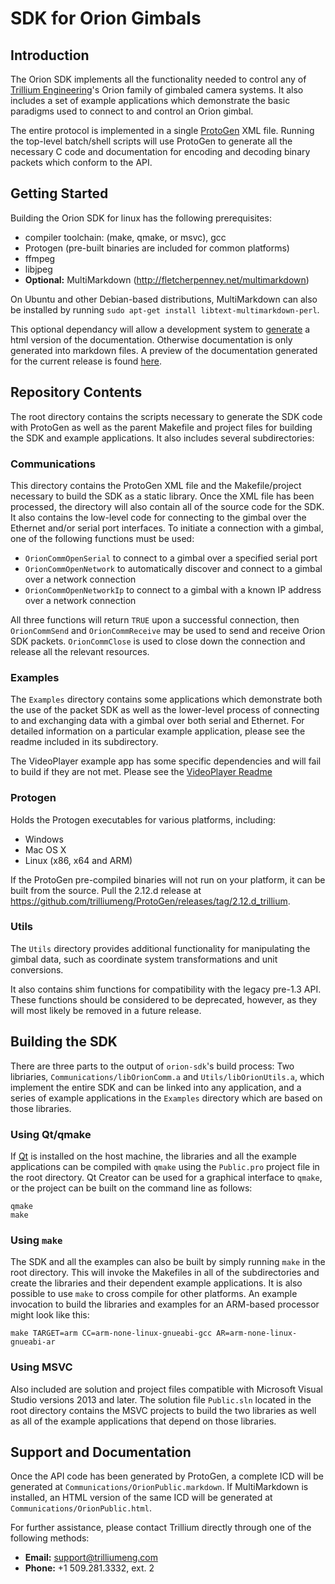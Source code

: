# SDK for Orion Gimbals

## Introduction

The Orion SDK implements all the functionality needed to control any of [Trillium Engineering](http://www.trilliumeng.com)'s Orion family of gimbaled camera systems. It also includes a set of example applications which demonstrate the basic paradigms used to connect to and control an Orion gimbal.  

The entire protocol is implemented in a single [ProtoGen](https://github.com/billvaglienti/ProtoGen) XML file. Running the top-level batch/shell scripts will use ProtoGen to generate all the necessary C code and documentation for encoding and decoding binary packets which conform to the API.  

## Getting Started

Building the Orion SDK for linux has the following prerequisites:  
* compiler toolchain: (make, qmake, or msvc), gcc
* Protogen (pre-built binaries are included for common platforms)
* ffmpeg
* libjpeg
* __Optional:__ MultiMarkdown (<http://fletcherpenney.net/multimarkdown>)

On Ubuntu and other Debian-based distributions, MultiMarkdown can also be installed by running `sudo apt-get install libtext-multimarkdown-perl`.  

This optional dependancy will allow a development system to [generate](https://github.com/trilliumeng/orion-sdk/blob/master/Readme.md#support-and-documentation) a html version of the documentation.  Otherwise documentation is only generated into markdown files.  A preview of the documentation generated for the current release is found [here](https://static.trilliumeng.com/ApplicationData/Orion/download.html?device=OrionSDK).


## Repository Contents

The root directory contains the scripts necessary to generate the SDK code with ProtoGen as well as the parent Makefile and project files for building the SDK and example applications. It also includes several subdirectories:

### Communications

This directory contains the ProtoGen XML file and the Makefile/project necessary to build the SDK as a static library. Once the XML file has been processed, the directory will also contain all of the source code for the SDK. It also contains the low-level code for connecting to the gimbal over the Ethernet and/or serial port interfaces. To initiate a connection with a gimbal, one of the following functions must be used:

* `OrionCommOpenSerial` to connect to a gimbal over a specified serial port
* `OrionCommOpenNetwork` to automatically discover and connect to a gimbal over a network connection 
* `OrionCommOpenNetworkIp` to connect to a gimbal with a known IP address over a network connection

All three functions will return `TRUE` upon a successful connection, then `OrionCommSend` and `OrionCommReceive` may be used to send and receive Orion SDK packets. `OrionCommClose` is used to close down the connection and release all the relevant resources.

### Examples

The `Examples` directory contains some applications which demonstrate both the use of the packet SDK as well as the lower-level process of connecting to and exchanging data with a gimbal over both serial and Ethernet. For detailed information on a particular example application, please see the readme included in its subdirectory.  

The VideoPlayer example app has some specific dependencies and will fail to build if they are not met.  Please see the [VideoPlayer Readme](https://github.com/trilliumeng/orion-sdk/tree/master/Examples/VideoPlayer)

### Protogen

Holds the Protogen executables for various platforms, including:

* Windows
* Mac OS X
* Linux (x86, x64 and ARM)

If the ProtoGen pre-compiled binaries will not run on your platform, it can be built from the source.   Pull the 2.12.d release at <https://github.com/trilliumeng/ProtoGen/releases/tag/2.12.d_trillium>.


### Utils

The `Utils` directory provides additional functionality for manipulating the gimbal data, such as coordinate system transformations and unit conversions.

It also contains shim functions for compatibility with the legacy pre-1.3 API. These functions should be considered to be deprecated, however, as they will most likely be removed in a future release.

## Building the SDK

There are three parts to the output of `orion-sdk`'s build process: Two libriaries, `Communications/libOrionComm.a` and `Utils/libOrionUtils.a`, which implement the entire SDK and can be linked into any application, and a series of example applications in the `Examples` directory which are based on those libraries.

### Using Qt/qmake

If [Qt](https://www.qt.io) is installed on the host machine, the libraries and all the example applications can be compiled with `qmake` using the `Public.pro` project file in the root directory. Qt Creator can be used for a graphical interface to `qmake`, or the project can be built on the command line as follows:

```
qmake
make
```

### Using `make`

The SDK and all the examples can also be built by simply running `make` in the root directory. This will invoke the Makefiles in all of the subdirectories and create the libraries and their dependent example applications. It is also possible to use `make` to cross compile for other platforms. An example invocation to build the libraries and examples for an ARM-based processor might look like this:

```
make TARGET=arm CC=arm-none-linux-gnueabi-gcc AR=arm-none-linux-gnueabi-ar
```

### Using MSVC

Also included are solution and project files compatible with Microsoft Visual Studio versions 2013 and later. The solution file `Public.sln` located in the root directory contains the MSVC projects to build the two libraries as well as all of the example applications that depend on those libraries.

## Support and Documentation

Once the API code has been generated by ProtoGen, a complete ICD will be generated at `Communications/OrionPublic.markdown`. If MultiMarkdown is installed, an HTML version of the same ICD will be generated at `Communications/OrionPublic.html`.

For further assistance, please contact Trillium directly through one of the following methods:

* __Email:__ support@trilliumeng.com
* __Phone:__ +1 509.281.3332, ext. 2
